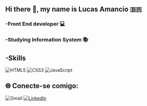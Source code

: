 ## Hi there 👋, my name is Lucas Amancio 🇧🇷

### -Front End developer 💻

### -Studying Information System 📚

  ## -Skills
  
  <img alt="HTML5" src="https://img.shields.io/badge/html5-%23E34F26.svg?style=for-the-badge&logo=html5&logoColor=white"/> 
  
  <img alt="CSS3" src="https://img.shields.io/badge/css3-%231572B6.svg?style=for-the-badge&logo=css3&logoColor=white"/>
  
  <img alt="JavaScript" src="https://img.shields.io/badge/javascript-%23323330.svg?style=for-the-badge&logo=javascript&logoColor=%23F7DF1E"/>
  
  
  ## 🌐 Conecte-se comigo:
   <img alt="Gmail" src="https://img.shields.io/badge/Gmail-D14836?style=for-the-badge&logo=gmail&logoColor=white" />
   <a href="https://www.linkedin.com/in/lucasamancio18/"><img alt="LinkedIn" src="https://img.shields.io/badge/linkedin-%230077B5.svg?style=for-the-badge&logo=linkedin&logoColor=white"/></a>
                         
                           









